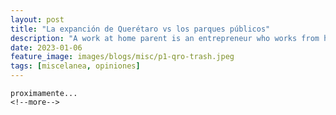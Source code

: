 ```yaml
---
layout: post
title: "La expanción de Querétaro vs los parques públicos"
description: "A work at home parent is an entrepreneur who works from home and integrates parenting into his or her business activities."
date: 2023-01-06
feature_image: images/blogs/misc/p1-qro-trash.jpeg
tags: [miscelanea, opiniones]
---
```

    proximamente...
    <!--more-->

